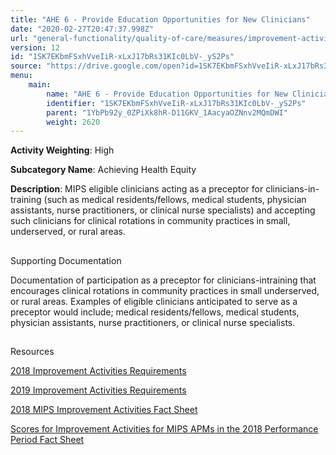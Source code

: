 ```yaml
---
title: "AHE 6 - Provide Education Opportunities for New Clinicians"
date: "2020-02-27T20:47:37.998Z"
url: "general-functionality/quality-of-care/measures/improvement-activities-measures/2018-improvement-activities/ahe-6-provide-education-opportunities-for-new-clinicians.html"
version: 12
id: "1SK7EKbmFSxhVveIiR-xLxJ17bRs31KIc0LbV-_yS2Ps"
source: "https://drive.google.com/open?id=1SK7EKbmFSxhVveIiR-xLxJ17bRs31KIc0LbV-_yS2Ps"
menu:
    main:
        name: "AHE 6 - Provide Education Opportunities for New Clinicians"
        identifier: "1SK7EKbmFSxhVveIiR-xLxJ17bRs31KIc0LbV-_yS2Ps"
        parent: "1YbPb92y_0ZPiXk8hR-D11GKV_1AacyaOZNnv2MQmDWI"
        weight: 2620
---
```









**Activity Weighting**: High

**Subcategory Name**: Achieving Health Equity

**Description**: MIPS eligible clinicians acting as a preceptor for clinicians-in-training (such as medical residents/fellows, medical students, physician assistants, nurse practitioners, or clinical nurse specialists) and accepting such clinicians for clinical rotations in community practices in small, underserved, or rural areas.







## 

Supporting Documentation

Documentation of participation as a preceptor for clinicians-intraining that encourages clinical rotations in community practices in small underserved, or rural areas. Examples of eligible clinicians anticipated to serve as a preceptor would include; medical residents/fellows, medical students, physician assistants, nurse practitioners, or clinical nurse specialists.







## 

Resources

[2018 Improvement Activities Requirements](https://qpp.cms.gov/mips/improvement-activities?py=2018)

[2019 Improvement Activities Requirements](https://qpp.cms.gov/mips/improvement-activities?py=2019)

[2018 MIPS Improvement Activities Fact Sheet](https://qpp.cms.gov/resource/2018%20MIPS%20Improvement%20Activities%20Fact%20Sheet)

[Scores for Improvement Activities for MIPS APMs in the 2018 Performance Period Fact Sheet](https://qpp.cms.gov/resource/2018%20MIPS%20APMs%20improvement%20Activities%20scores%20fact%20sheet)

